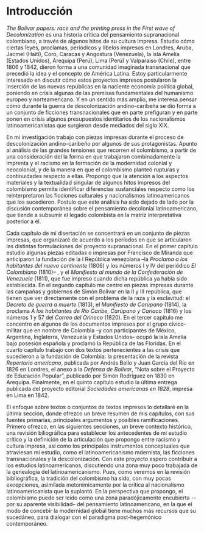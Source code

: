 # Introducción
_The Bolívar papers: race and the printing press in the First wave of Decolonization_ es una historia crítica del pensamiento supranacional colombiano, a través de algunos hitos de su cultura impresa. Estudio cómo ciertas leyes, proclamas, periódicos y libelos impresos en Londres, Aruba, Jacmel (Haití), Coro, Caracas y Angostura (Venezuela), la isla Amelia (Estados Unidos), Arequipa (Perú), Lima (Perú) y Valparaíso (Chile), entre 1806 y 1842, dieron forma a una comunidad imaginada transnacional que precedió la idea y el concepto de América Latina. Estoy particularmente interesado en discutir cómo estos proyectos impresos postularon la inserción de las nuevas repúblicas en la naciente economía política global, poniendo en crisis algunas de las premisas fundamentales del humanismo europeo y norteamericano. Y en un sentido más amplio, me interesa pensar cómo durante la guerra de descolonización andino-caribeña se dio forma a un conjunto de ficciones transnacionales que en parte prefiguran y en parte ponen en crisis algunos presupuestos identitarios de los nacionalismos latinoamericanistas que surgieron desde mediados del siglo XIX.

En mi investigación trabajo con piezas impresas durante el proceso de descolonización andino-caribeño por algunos de sus protagonistas. Apunto al análisis de las  grandes tensiones que recorren el colombismo, a partir de una consideración del la forma en que trabajaron combinadamente  la imprenta y el racismo en la formación de la modernidad colonial y neocolonial, y de la manera en que el colombismo planteó rupturas y continuidades respecto a ellas. Propongo que la atención a los aspectos materiales y la textualidad singular de algunos hitos impresos del colombismo permite identificar diferencias sustanciales respecto como los reinterpretaron las ficciones culturales y nacionalismos latinoamericanos que los sucedieron. Postulo que este análisis ha sido dejado de lado por la discusión contemporánea sobre el pensamiento decolonial latinoamericano, que tiende a subsumir el legado colombista en la matriz interpretativa posterior a él. 

Cada capítulo de mi disertación se concentrará en un conjunto de piezas impresas, que organizaré de acuerdo a los períodos en que se articularon las distintas formulaciones del proyecto supranacional. En el primer capítulo estudio algunas piezas editadas o impresas por Francisco de Miranda que anticiparon la fundación de la I República venezolana –la _Proclama a los habitantes del nuevo continente_ (1806) y los números I y IV del periódico _El Colombiano_ (1810)– , y el _Manifiesto al mundo de la Confederación de Venezuela_ (1811), que fue impreso cuando dicha república ya había sido establecida. En el segundo capítulo me centro en piezas impresas durante las campañas y gobiernos de Simón Bolívar en la II y III república, que tienen que ver directamente con el problema de la raza y la esclavitud: el _Decreto de guerra a muerte_ (1813), el _Manifiesto de Carúpano_ (1814), la proclama _A los habitantes de Río Caribe, Carúpano y Cariaco_ (1816) y los números 1 y 57 del _Correo del Orinoco_ (1820). En el tercer capítulo me concentro en algunos de los documentos impresos por el grupo cívico-militar que en nombre de Colombia –y con participantes de México, Argentina, Inglaterra, Venezuela y Estados Unidos– ocupó la isla Amelia bajo posesión española y proclamó la República de las Floridas. En el cuarto capítulo trabajo con dos textos pertenecientes a las crisis que sucedieron a la fundación de Colombia: la presentación de la revista _Repertorio americano_, publicada por Andrés Bello y Juan García del Río en 1826 en Londres,  el anexo a la _Defensa de Bolívar_, “Nota sobre el Proyecto de Educación Popular”, publicado por Simón Rodríguez en  1830 en Arequipa. Finalmente, en el quinto capítulo estudio la última entrega publicada del proyecto editorial _Sociedades americanas en 1828_, impresa en Lima en 1842.

El enfoque sobre textos o conjuntos de textos impresos lo detallaré en la última sección, donde ofrezco un breve resumen de mis capítulos, con sus fuentes primarias, principales argumentos y posibles ramificaciones. Primero ofrezco, en las siguientes secciones, un breve contexto histórico, una revisión biliográfica para establecer los antecedentes de mi estudio crítico y la definición de la articulación que propongo entre racismo y cultura impresa, así como los principales instrumentos conceptuales que atraviesan mi estudio, como el latinoamericanismo mdernista, las ficciones transnacionales y la descolonización.  Con este proyecto espero contribuir a los estudios latinoamericanos, discutiendo una zona muy poco trabajada de la genealogía del latinoamericanismo. Pues, como veremos en la revisión bibliográfica, la tradición del colombismo ha sido, con muy pocas excepciones, asimilada metonímicamente por la crítica al nacionalismo latinoamericanista que la suplantó. En la perspectiva que propongo, el colombismo puede ser leído como una zona paradójicamente encubierta --por su aparente visibilidad– del pensamiento latinoamericano, en la que el modo de concebir la modernidad global tiene muchos más recursos que su sucedáneo, para dialogar con el paradigma post-hegemónico contemporáneo.
